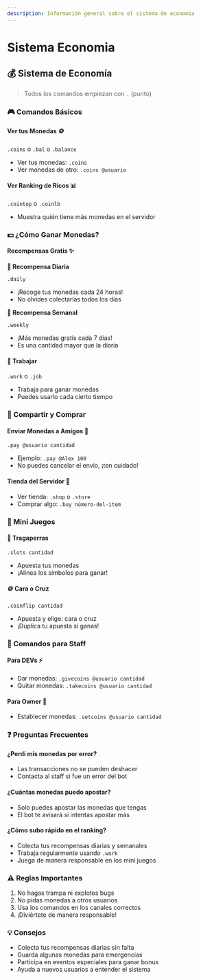 ```yaml
---
description: Información general sobre el sistema de economia
---
```


# Sistema Economia

## 💰 Sistema de Economía

> Todos los comandos empiezan con `.` (punto)

### 🎮 Comandos Básicos

#### Ver tus Monedas 🪙

`.coins` o `.bal` o `.balance`

* Ver tus monedas: `.coins`
* Ver monedas de otro: `.coins @usuario`

#### Ver Ranking de Ricos 📊

`.cointop` o `.coinlb`

* Muestra quién tiene más monedas en el servidor

### 💵 ¿Cómo Ganar Monedas?

#### Recompensas Gratis ✨

**📅 Recompensa Diaria**

`.daily`

* ¡Recoge tus monedas cada 24 horas!
* No olvides colectarlas todos los días

**📆 Recompensa Semanal**

`.weekly`

* ¡Más monedas gratis cada 7 días!
* Es una cantidad mayor que la diaria

#### 💼 Trabajar

`.work` o `.job`

* Trabaja para ganar monedas
* Puedes usarlo cada cierto tiempo

### 🤝 Compartir y Comprar

#### Enviar Monedas a Amigos 🎁

`.pay @usuario cantidad`

* Ejemplo: `.pay @Alex 100`
* No puedes cancelar el envío, ¡ten cuidado!

#### Tienda del Servidor 🏪

* Ver tienda: `.shop` o `.store`
* Comprar algo: `.buy número-del-item`

### 🎲 Mini Juegos

#### 🎰 Tragaperras

`.slots cantidad`

* Apuesta tus monedas
* ¡Alinea los símbolos para ganar!

#### 🪙 Cara o Cruz

`.coinflip cantidad`

* Apuesta y elige: cara o cruz
* ¡Duplica tu apuesta si ganas!

### 👑 Comandos para Staff

#### Para DEVs ⚡

* Dar monedas: `.givecoins @usuario cantidad`
* Quitar monedas: `.takecoins @usuario cantidad`

#### Para Owner 👑

* Establecer monedas: `.setcoins @usuario cantidad`

### ❓ Preguntas Frecuentes

#### ¿Perdí mis monedas por error?

* Las transacciones no se pueden deshacer
* Contacta al staff si fue un error del bot

#### ¿Cuántas monedas puedo apostar?

* Solo puedes apostar las monedas que tengas
* El bot te avisará si intentas apostar más

#### ¿Cómo subo rápido en el ranking?

* Colecta tus recompensas diarias y semanales
* Trabaja regularmente usando `.work`
* Juega de manera responsable en los mini juegos

### ⚠️ Reglas Importantes

1. No hagas trampa ni explotes bugs
2. No pidas monedas a otros usuarios
3. Usa los comandos en los canales correctos
4. ¡Diviértete de manera responsable!

### 💡 Consejos

* Colecta tus recompensas diarias sin falta
* Guarda algunas monedas para emergencias
* Participa en eventos especiales para ganar bonus
* Ayuda a nuevos usuarios a entender el sistema
